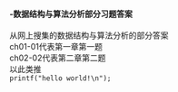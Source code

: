#### -数据结构与算法分析部分习题答案

从网上搜集的数据结构与算法分析的部分答案  
ch01-01代表第一章第一题  
ch02-02代表第二章第二题  
以此类推  
`printf("hello world!\n");`
